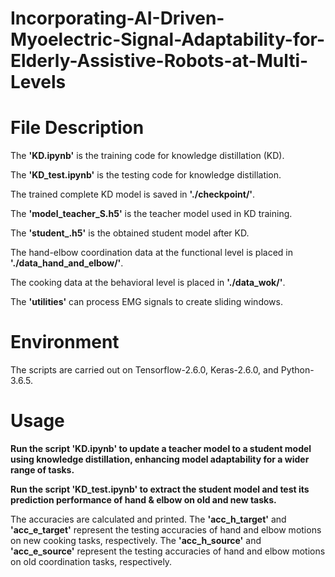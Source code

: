# Incorporating-AI-Driven-Myoelectric-Signal-Adaptability-for-Elderly-Assistive-Robots-at-Multi-Levels

# File Description 

The **'KD.ipynb'** is the training code for knowledge distillation (KD).

The **'KD_test.ipynb'** is the testing code for knowledge distillation.

The trained complete KD model is saved in  **'./checkpoint/'**.

The **'model_teacher_S.h5'** is the teacher model used in KD training.

The **'student_.h5'** is the obtained student model after KD.

The hand-elbow coordination data at the functional level is placed in **'./data_hand_and_elbow/'**.

The cooking data at the behavioral level is placed in **'./data_wok/'**.

The **'utilities'** can process EMG signals to create sliding windows. 

# Environment
The scripts are carried out on Tensorflow-2.6.0, Keras-2.6.0, and Python-3.6.5. 

# Usage

**Run the script 'KD.ipynb' to update a teacher model to a student model using knowledge distillation, enhancing model adaptability for a wider range of tasks.**


**Run the script 'KD_test.ipynb' to extract the student model and test its prediction performance of hand & elbow on old and new tasks.**

The accuracies are calculated and printed. The **'acc_h_target'** and **'acc_e_target'** represent the testing accuracies of hand and elbow motions on new cooking tasks, respectively. The **'acc_h_source'** and **'acc_e_source'** represent the testing accuracies of hand and elbow motions on old coordination tasks, respectively.   


